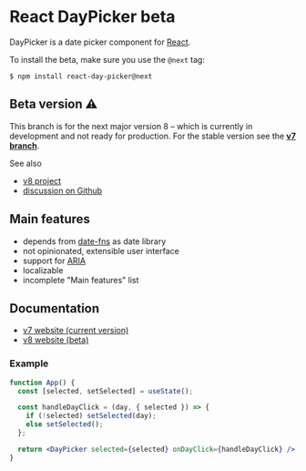 # React DayPicker beta

DayPicker is a date picker component for [React](https://reactjs.org).

To install the beta, make sure you use the `@next` tag:

```
$ npm install react-day-picker@next
```

## Beta version ⚠️

This branch is for the next major version 8 – which is currently in development
and not ready for production. For the stable version see the [**v7
branch**](https://github.com/gpbl/react-day-picker/tree/v7).

See also

- [v8 project](https://github.com/gpbl/react-day-picker/projects/7)
- [discussion on Github](https://github.com/gpbl/react-day-picker/discussions)

## Main features

- depends from [date-fns](http://date-fns.org) as date library
- not opinionated, extensible user interface
- support for
  [ARIA](https://developer.mozilla.org/en-US/docs/Web/Accessibility/ARIA)
- localizable
- incomplete "Main features" list

## Documentation

- [v7 website (current version)](http://react-day-picker.js.org)
- [v8 website (beta)](http://react-day-picker-next.netlify.app)

### Example

```jsx showOutput
function App() {
  const [selected, setSelected] = useState();

  const handleDayClick = (day, { selected }) => {
    if (!selected) setSelected(day);
    else setSelected();
  };

  return <DayPicker selected={selected} onDayClick={handleDayClick} />;
}
```
